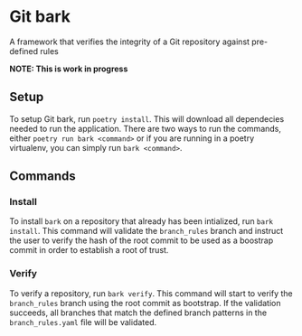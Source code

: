 # Git bark 

A framework that verifies the integrity of a Git repository against pre-defined rules

**NOTE: This is work in progress**

## Setup
To setup Git bark, run `poetry install`. This will download all dependecies needed to run the application. 
There are two ways to run the commands, either `poetry run bark <command>` or if you are running in a poetry virtualenv, 
you can simply run `bark <command>`.

## Commands

### Install
To install `bark` on a repository that already has been intialized, run `bark install`. This command will validate the `branch_rules` branch and instruct the user to verify the hash of the root commit to be used as a boostrap commit in order to establish a root of trust.

### Verify
To verify a repository, run `bark verify`. This command will start to verify the `branch_rules` branch using the root commit as bootstrap. If the validation succeeds, all branches that match the defined branch patterns in the `branch_rules.yaml` file will be validated. 





